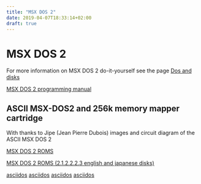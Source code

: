 ```yaml
---
title: "MSX DOS 2"
date: 2019-04-07T18:33:14+02:00
draft: true
---
```



# MSX DOS 2

For more information on MSX DOS 2 do-it-yourself see the page [Dos and disks]()

[MSX DOS 2 programming manual](msxdos22.zip)

## ASCII MSX-DOS2 and 256k memory mapper cartridge

With thanks to Jipe (Jean Pierre Dubois) images and circuit diagram of the ASCII MSX DOS 2

[MSX DOS 2 ROMS](ROM-DOS22ASCII.ZIP)

[MSX DOS 2 ROMS (2.1.2.2.2.3 english and japanese disks)](msxdos22complete.zip)

[asciidos](images/asciidios1.jpg)
[asciidos](images/asciidios2.jpg)
[asciidos](images/asciidios3.jpg)
[asciidos](images/asciidios4.png)
